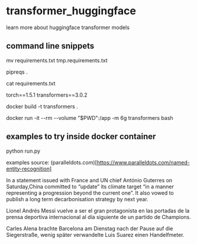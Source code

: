 # transformer_huggingface
learn more about huggingface transformer models

## command line snippets
mv requirements.txt tmp.requirements.txt

pipreqs .

cat requirements.txt 

torch==1.5.1
transformers==3.0.2


docker build -t transformers .

docker run -it --rm --volume "$PWD":/app -m 6g transformers bash

## examples to try inside docker container

python run.py

examples source: (paralleldots.com)[https://www.paralleldots.com/named-entity-recognition]

In a statement issued with France and UN chief António Guterres on Saturday,China committed to “update” its climate target “in a manner representing a progression beyond the current one”.  It also vowed to publish a long term decarbonisation strategy by next year.

Lionel Andrés Messi vuelve a ser el gran protagonista en las portadas de la prensa deportiva internacional al día siguiente de un partido de Champions.

Carles Alena brachte Barcelona am Dienstag nach der Pause auf die Siegerstraße, wenig später verwandelte Luis Suarez einen Handelfmeter.